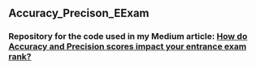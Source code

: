 ## Accuracy_Precison_EExam

### Repository for the code used in my Medium article: <a href="https://rvs.medium.com/how-do-accuracy-and-precision-scores-impact-your-entrance-exam-rank-2410f653b0fe">How do Accuracy and Precision scores impact your entrance exam rank?</a>
